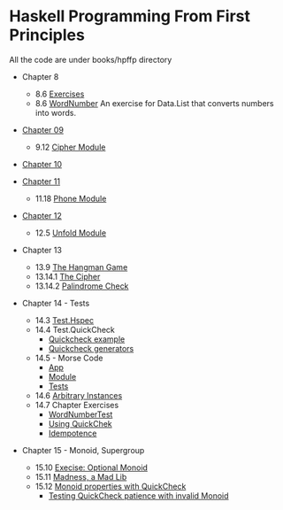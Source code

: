 # Haskell Programming From First Principles

All the code are under books/hpffp directory

* Chapter 8
  - 8.6 [Exercises](src/Chap08.hs)
  - 8.6 [WordNumber](src/WordNumber.hs)
    An exercise for Data.List that converts numbers into words.

* [Chapter 09](src/Chap09.hs)
  - 9.12 [Cipher Module](src/Cipher.hs)

* [Chapter 10](src/Chap10.hs)

* [Chapter 11](src/Chap11.hs)
  - 11.18 [Phone Module](src/Phone.hs)

* [Chapter 12](src/Chap12.hs)
  - 12.5 [Unfold Module](src/Unfold.hs)

* Chapter 13
  - 13.9    [The Hangman Game](app/Hangman/Main.hs)
  - 13.14.1 [The Cipher](app/Cipher/Main.hs)
  - 13.14.2 [Palindrome Check](app/Palindrome/Main.hs)

* Chapter 14 - Tests
  - 14.3 [Test.Hspec](test/Hspec/Main.hs)
  - 14.4 Test.QuickCheck
    - [Quickcheck example](test/Qcheck/Main.hs)
    - [Quickcheck generators](src/Chap14_4.hs)
  - 14.5 - Morse Code
    - [App](app/Morse/Main.hs)
    - [Module](src/Morse.hs)
    - [Tests](test/Morse/Main.hs)
  - 14.6 [Arbitrary Instances](app/ArbitraryInstance/Main.hs)
  - 14.7 Chapter Exercises
    - [WordNumberTest](test/WordNumber/Main.hs)
    - [Using QuickChek](test/Chap14/Main.hs)
    - [Idempotence](test/Chap14/Main.hs)

* Chapter 15 - Monoid, Supergroup
  - 15.10 [Execise: Optional Monoid](src/MonoidOptional.hs)
  - 15.11 [Madness, a Mad Lib](src/Madness.hs)
  - 15.12 [Monoid properties with QuickCheck](src/MonoidAssoc.hs)
    - [Testing QuickCheck patience with invalid Monoid](test/Monoid/Main.hs)
